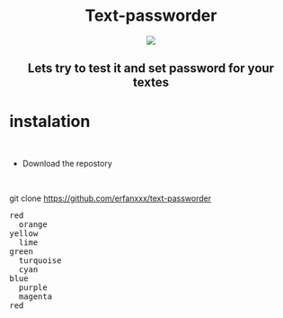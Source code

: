 <h1 align="center">Text-passworder</h1>

<p align="center"><img src="https://www.seculore.com/hs-fs/hubfs/Images/Active%20Images/Webinar%20Images/Secure%20Communications.jpeg?width=640&height=350&name=Secure%20Communications.jpeg"/></p>

<h2 align="center">Lets try to test it and set password for your textes</h2>


# instalation

<br>

- Download the repostory
 
<br>


git clone https://github.com/erfanxxx/text-passworder



<pre>
<span color="red">red</span>
  <span color="orange">orange</span>
<span color="yellow">yellow</span>
  <span color="lime">lime</span>
<span color="green">green</span>
  <span color="turquoise">turquoise</span>
  <span color="cyan">cyan</span>
<span color="blue">blue</span>
  <span color="purple">purple</span>
  <span color="magenta">magenta</span>
<span color="red">red</span>
</pre>
